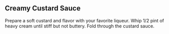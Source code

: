 ## Creamy Custard Sauce

Prepare a soft custard and flavor with your favorite liqueur. Whip 1/2 pint of heavy cream until stiff but not buttery. Fold through the custard sauce.
